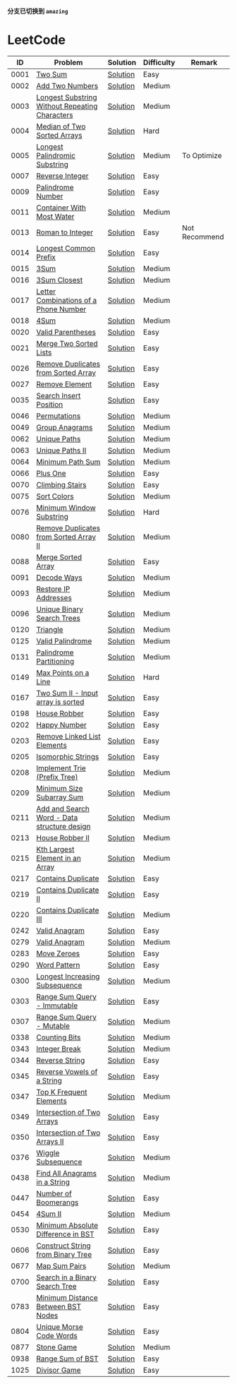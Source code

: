 **分支已切换到 `amazing`**

# LeetCode

| ID   | Problem                                                      | Solution                                                     | Difficulty | Remark        |
| ---- | ------------------------------------------------------------ | ------------------------------------------------------------ | ---------- | ------------- |
| 0001 | [Two Sum](https://leetcode.com/problems/two-sum/)            | [Solution](https://github.com/ChangleAmazing/DataStructure-Algorithm/blob/amazing/LeetCode/0001.%20Two%20Sum/src/Solution.java) | Easy       |               |
| 0002 | [Add Two Numbers](https://leetcode.com/problems/add-two-numbers/) | [Solution](https://github.com/ChangleAmazing/DataStructure-Algorithm/blob/amazing/LeetCode/0002.%20Add%20Two%20Numbers/src/Solution.java) | Medium     |               |
| 0003 | [Longest Substring Without Repeating Characters](https://leetcode.com/problems/longest-substring-without-repeating-characters/) | [Solution](https://github.com/ChangleAmazing/DataStructure-Algorithm/blob/amazing/LeetCode/0003.%20Longest%20Substring%20Without%20Repeating%20Characters/src/Solution.java) | Medium     |               |
| 0004 | [Median of Two Sorted Arrays](https://leetcode.com/problems/median-of-two-sorted-arrays/) | [Solution](https://github.com/ChangleAmazing/DataStructure-Algorithm/blob/amazing/LeetCode/0004.%20Median%20of%20Two%20Sorted%20Arrays/src/Solution.java) | Hard       |               |
| 0005 | [Longest Palindromic Substring](https://leetcode.com/problems/longest-palindromic-substring/) | [Solution](https://github.com/ChangleAmazing/DataStructure-Algorithm/blob/amazing/LeetCode/0005.%20Longest%20Palindromic%20Substring/src/Solution.java) | Medium     | To Optimize   |
| 0007 | [Reverse Integer](https://leetcode.com/problems/reverse-integer/) | [Solution](https://github.com/ChangleAmazing/DataStructure-Algorithm/blob/amazing/LeetCode/0007.%20Reverse%20Integer/src/Solution.java) | Easy  |     |
| 0009 | [Palindrome Number](https://leetcode.com/problems/palindrome-number/) | [Solution](https://github.com/ChangleAmazing/DataStructure-Algorithm/blob/amazing/LeetCode/0009.%20Palindrome%20Number/src/Solution.java) | Easy       |               |
| 0011 | [Container With Most Water](https://leetcode.com/problems/container-with-most-water/) | [Solution](https://github.com/ChangleAmazing/DataStructure-Algorithm/blob/amazing/LeetCode/0011.%20Container%20With%20Most%20Water/src/Solution.java) | Medium |               |
| 0013 | [Roman to Integer](https://leetcode.com/problems/roman-to-integer/) | [Solution](https://github.com/ChangleAmazing/DataStructure-Algorithm/blob/amazing/LeetCode/0013.%20Roman%20to%20Integer/src/Solution.java) | Easy | Not Recommend |
| 0014 | [Longest Common Prefix](https://leetcode.com/problems/longest-common-prefix/) | [Solution](https://github.com/ChangleAmazing/DataStructure-Algorithm/blob/amazing/LeetCode/0014.%20Longest%20Common%20Prefix/src/Solution.java) | Easy |               |
| 0015 | [3Sum](https://leetcode.com/problems/3sum/)                  | [Solution](https://github.com/ChangleAmazing/DataStructure-Algorithm/blob/amazing/LeetCode/0015.%203Sum/src/Solution.java) | Medium |               |
| 0016 | [3Sum Closest](https://leetcode.com/problems/3sum-closest/)  | [Solution](https://github.com/ChangleAmazing/DataStructure-Algorithm/blob/amazing/LeetCode/0016.%203Sum%20Closest/src/Solution.java) | Medium |               |
| 0017 | [Letter Combinations of a Phone Number](https://leetcode.com/problems/letter-combinations-of-a-phone-number/) | [Solution](https://github.com/ChangleAmazing/DataStructure-Algorithm/blob/amazing/LeetCode/0017.%20Letter%20Combinations%20of%20a%20Phone%20Number/src/Solution.java) | Medium |               |
| 0018 | [4Sum](https://leetcode.com/problems/4sum/)                  | [Solution](https://github.com/ChangleAmazing/DataStructure-Algorithm/blob/amazing/LeetCode/0018.%204Sum/src/Solution.java) | Medium |               |
| 0020 | [Valid Parentheses](https://leetcode.com/problems/valid-parentheses/) | [Solution](https://github.com/ChangleAmazing/DataStructure-Algorithm/blob/amazing/LeetCode/0020.%20Valid%20Parentheses/src/Solution.java) | Easy |               |
| 0021 | [Merge Two Sorted Lists](https://leetcode.com/problems/merge-two-sorted-lists/) | [Solution](https://github.com/ChangleAmazing/DataStructure-Algorithm/blob/amazing/LeetCode/0021.%20Merge%20Two%20Sorted%20Lists/src/Solution.java) | Easy |               |
| 0026 | [Remove Duplicates from Sorted Array](https://leetcode.com/problems/remove-duplicates-from-sorted-array/) | [Solution](https://github.com/ChangleAmazing/DataStructure-Algorithm/blob/amazing/LeetCode/0026.%20Remove%20Duplicates%20from%20Sorted%20Array/src/Solution.java) | Easy |               |
| 0027 | [Remove Element](https://leetcode.com/problems/remove-element/) | [Solution](https://github.com/ChangleAmazing/DataStructure-Algorithm/blob/amazing/LeetCode/0027.%20Remove%20Element/src/Solution.java) | Easy |               |
| 0035 | [ Search Insert Position](https://leetcode.com/problems/search-insert-position/) | [Solution](https://github.com/ChangleAmazing/DataStructure-Algorithm/blob/amazing/LeetCode/0035.%20Search%20Insert%20Position/src/Solution.java) | Easy |               |
| 0046 | [Permutations](https://leetcode.com/problems/permutations/)  | [Solution](https://github.com/ChangleAmazing/DataStructure-Algorithm/blob/amazing/LeetCode/0046.%20Permutations/src/Solution.java) | Medium |               |
| 0049 | [Group Anagrams](https://leetcode.com/problems/group-anagrams/) | [Solution](https://github.com/ChangleAmazing/DataStructure-Algorithm/blob/amazing/LeetCode/0049.%20Group%20Anagrams/src/Solution.java) | Medium |               |
| 0062 | [Unique Paths](https://leetcode.com/problems/unique-paths/)  | [Solution](https://github.com/ChangleAmazing/DataStructure-Algorithm/blob/amazing/LeetCode/0062.%20Unique%20Paths/src/Solution.java) | Medium |               |
| 0063 | [Unique Paths II](https://leetcode.com/problems/unique-paths-ii/) | [Solution](https://github.com/ChangleAmazing/DataStructure-Algorithm/blob/amazing/LeetCode/0063.%20Unique%20Paths%20II/src/Solution.java) | Medium |               |
| 0064 | [Minimum Path Sum](https://leetcode.com/problems/minimum-path-sum/) | [Solution](https://github.com/ChangleAmazing/DataStructure-Algorithm/blob/amazing/LeetCode/0064.%20Minimum%20Path%20Sum/src/Solution.java) | Medium ||
| 0066 | [Plus One](https://leetcode.com/problems/plus-one/) | [Solution](https://github.com/ChangleAmazing/DataStructure-Algorithm/blob/amazing/LeetCode/0066.%20Plus%20One/src/Solution.java) | Easy |   |
| 0070 | [Climbing Stairs](https://leetcode.com/problems/climbing-stairs/) | [Solution](https://github.com/ChangleAmazing/DataStructure-Algorithm/blob/amazing/LeetCode/0070.%20Climbing%20Stairs/src/Solution.java) | Easy |               |
| 0075 | [Sort Colors](https://leetcode.com/problems/sort-colors/)    | [Solution](https://github.com/ChangleAmazing/DataStructure-Algorithm/blob/amazing/LeetCode/0075.%20Sort%20Colors/src/Solution.java) | Medium |               |
| 0076 | [Minimum Window Substring](https://leetcode.com/problems/minimum-window-substring/) | [Solution](https://github.com/ChangleAmazing/DataStructure-Algorithm/blob/amazing/LeetCode/0076.%20Minimum%20Window%20Substring/src/Solution.java) | Hard |               |
| 0080 | [Remove Duplicates from Sorted Array II](https://leetcode.com/problems/remove-duplicates-from-sorted-array-ii/) | [Solution](https://github.com/ChangleAmazing/DataStructure-Algorithm/blob/amazing/LeetCode/0080.%20Remove%20Duplicates%20from%20Sorted%20Array%20II/src/Solution.java) | Medium |               |
| 0088 | [Merge Sorted Array](https://leetcode.com/problems/merge-sorted-array/) | [Solution](https://github.com/ChangleAmazing/DataStructure-Algorithm/blob/amazing/LeetCode/0088.%20Merge%20Sorted%20Array/src/Solution.java) | Easy |               |
| 0091 | [Decode Ways](https://leetcode.com/problems/decode-ways/) | [Solution](https://github.com/ChangleAmazing/DataStructure-Algorithm/blob/amazing/LeetCode/0091.%20Decode%20Ways/src/Solution.java) | Medium |               |
| 0093 | [Restore IP Addresses](https://leetcode.com/problems/merge-sorted-array/) | [Solution](https://github.com/ChangleAmazing/DataStructure-Algorithm/blob/amazing/LeetCode/0093.%20Restore%20IP%20Addresses/src/Solution2.java) | Medium |               |
| 0096 | [Unique Binary Search Trees](https://leetcode.com/problems/unique-binary-search-trees/) | [Solution](https://github.com/ChangleAmazing/DataStructure-Algorithm/blob/amazing/LeetCode/0096.%20Unique%20Binary%20Search%20Trees/src/Solution.java) |Medium |               |
| 0120 | [Triangle](https://leetcode.com/problems/triangle/)          | [Solution](https://github.com/ChangleAmazing/DataStructure-Algorithm/blob/amazing/LeetCode/0120.%20Triangle/src/Solution.java) | Medium |               |
| 0125 | [Valid Palindrome](https://leetcode.com/problems/valid-palindrome/) | [Solution](https://github.com/ChangleAmazing/DataStructure-Algorithm/blob/amazing/LeetCode/0125.%20Valid%20Palindrome/src/Solution.java) | Medium |               |
| 0131 | [Palindrome Partitioning](https://leetcode.com/problems/palindrome-partitioning/) | [Solution](https://github.com/ChangleAmazing/DataStructure-Algorithm/blob/amazing/LeetCode/0131.%20Palindrome%20Partitioning/src/Solution.java) | Medium |               |
| 0149 | [Max Points on a Line](https://leetcode.com/problems/max-points-on-a-line/) | [Solution](https://github.com/ChangleAmazing/DataStructure-Algorithm/blob/amazing/LeetCode/0149.%20Max%20Points%20on%20a%20Line/src/Solution.java) | Hard |               |
| 0167 | [Two Sum II - Input array is sorted](https://leetcode.com/problems/two-sum-ii-input-array-is-sorted/) | [Solution](https://github.com/ChangleAmazing/DataStructure-Algorithm/blob/amazing/LeetCode/0167.%20Two%20Sum%20II%20-%20Input%20array%20is%20sorted/src/Solution.java) | Easy |               |
| 0198 | [House Robber](https://leetcode.com/problems/house-robber/)  | [Solution](https://github.com/ChangleAmazing/DataStructure-Algorithm/blob/amazing/LeetCode/0198.%20House%20Robber/src/Solution2.java) | Easy |               |
| 0202 | [Happy Number](https://leetcode.com/problems/house-robber/)  | [Solution](https://github.com/ChangleAmazing/DataStructure-Algorithm/blob/amazing/LeetCode/0202.%20Happy%20Number/src/Solution.java) | Easy |               |
| 0203 | [Remove Linked List Elements](https://leetcode.com/problems/remove-linked-list-elements/) | [Solution](https://github.com/ChangleAmazing/DataStructure-Algorithm/blob/amazing/LeetCode/0203.%20Remove%20Linked%20List%20Elements/src/Solution.java) | Easy |               |
| 0205 | [Isomorphic Strings](https://leetcode.com/problems/isomorphic-strings/) | [Solution](https://github.com/ChangleAmazing/DataStructure-Algorithm/blob/amazing/LeetCode/0205.%20Isomorphic%20Strings/src/Solution.java) | Easy |               |
| 0208 | [Implement Trie (Prefix Tree)](https://leetcode.com/problems/implement-trie-prefix-tree/) | [Solution](https://github.com/ChangleAmazing/DataStructure-Algorithm/blob/amazing/LeetCode/0208.%20Implement%20Trie%20(Prefix%20Tree)/src/Trie.java) | Medium |               |
| 0209 | [Minimum Size Subarray Sum](https://leetcode.com/problems/minimum-size-subarray-sum/) | [Solution](https://github.com/ChangleAmazing/DataStructure-Algorithm/blob/amazing/LeetCode/0209.%20Minimum%20Size%20Subarray%20Sum/src/Solution.java) | Medium |               |
| 0211 | [ Add and Search Word - Data structure design](https://leetcode.com/problems/add-and-search-word-data-structure-design/) | [Solution](https://github.com/ChangleAmazing/DataStructure-Algorithm/blob/amazing/LeetCode/0211.%20Add%20and%20Search%20Word%20-%20Data%20structure%20design/src/WordDictionary.java) | Medium |               |
| 0213 | [House Robber II](https://leetcode.com/problems/house-robber-ii/) | [Solution](https://github.com/ChangleAmazing/DataStructure-Algorithm/blob/amazing/LeetCode/0213.%20House%20Robber%20II/src/Solution.java) | Medium |               |
| 0215 | [Kth Largest Element in an Array](https://leetcode.com/problems/kth-largest-element-in-an-array/) | [Solution](https://github.com/ChangleAmazing/DataStructure-Algorithm/blob/amazing/LeetCode/0215.%20Kth%20Largest%20Element%20in%20an%20Array/src/Solution.java) | Medium |               |
| 0217 | [Contains Duplicate](https://leetcode.com/problems/contains-duplicate/) | [Solution](https://github.com/ChangleAmazing/DataStructure-Algorithm/blob/amazing/LeetCode/0217.%20Contains%20Duplicate/src/Solution.java) | Easy |               |
| 0219 | [Contains Duplicate II](https://leetcode.com/problems/contains-duplicate-ii/) | [Solution](https://github.com/ChangleAmazing/DataStructure-Algorithm/blob/amazing/LeetCode/0219.%20Contains%20Duplicate%20II/src/Solution.java) | Easy |               |
| 0220 | [Contains Duplicate III](https://leetcode.com/problems/contains-duplicate-iii/) | [Solution](https://github.com/ChangleAmazing/DataStructure-Algorithm/blob/amazing/LeetCode/0220.%20Contains%20Duplicate%20III/src/Solution.java) | Medium |               |
| 0242 | [Valid Anagram](https://leetcode.com/problems/valid-anagram/) | [Solution](https://github.com/ChangleAmazing/DataStructure-Algorithm/blob/amazing/LeetCode/0242.%20Valid%20Anagram/src/Solution.java) | Easy |               |
| 0279 | [Valid Anagram](https://leetcode.com/problems/valid-anagram/) | [Solution](https://github.com/ChangleAmazing/DataStructure-Algorithm/blob/amazing/LeetCode/0279.%20Perfect%20Squares/src/Solution.java) | Medium |               |
| 0283 | [Move Zeroes](https://leetcode.com/problems/move-zeroes/)    | [Solution](https://github.com/ChangleAmazing/DataStructure-Algorithm/blob/amazing/LeetCode/0283.%20Move%20Zeros/src/Solution.java) | Easy |               |
| 0290 | [Word Pattern](https://leetcode.com/problems/word-pattern/)  | [Solution](https://github.com/ChangleAmazing/DataStructure-Algorithm/blob/amazing/LeetCode/0290.%20Word%20Pattern/src/Solution.java) | Easy |               |
| 0300 | [Longest Increasing Subsequence](https://leetcode.com/problems/longest-increasing-subsequence/) | [Solution](https://github.com/ChangleAmazing/DataStructure-Algorithm/blob/amazing/LeetCode/0300.%20Longest%20Increasing%20Subsequence/src/Solution.java) | Medium |               |
| 0303 | [Range Sum Query - Immutable](https://leetcode.com/problems/range-sum-query-immutable/) | [Solution](https://github.com/ChangleAmazing/DataStructure-Algorithm/blob/amazing/LeetCode/0303.%20Range%20Sum%20Query%20-%20Immutable/src/NumArray1.java) | Easy |               |
| 0307 | [Range Sum Query - Mutable](https://leetcode.com/problems/longest-increasing-subsequence/) | [Solution](https://github.com/ChangleAmazing/DataStructure-Algorithm/blob/amazing/LeetCode/0307.%20Range%20Sum%20Query%20-%20Mutable/src/NumArray.java) | Medium |               |
| 0338 | [Counting Bits](https://leetcode.com/problems/counting-bits/) | [Solution](https://github.com/ChangleAmazing/DataStructure-Algorithm/blob/amazing/LeetCode/0338.%20Counting%20Bits/src/Solution2.java) | Medium |               |
| 0343 | [Integer Break](https://leetcode.com/problems/integer-break/) | [Solution](https://github.com/ChangleAmazing/DataStructure-Algorithm/blob/amazing/LeetCode/0343.%20Integer%20Break/src/Solution.java) | Medium |               |
| 0344 | [Reverse String](https://leetcode.com/problems/reverse-string/) | [Solution](https://github.com/ChangleAmazing/DataStructure-Algorithm/blob/amazing/LeetCode/0344.%20Reverse%20String/src/Solution.java) | Easy |               |
| 0345 | [Reverse Vowels of a String](https://leetcode.com/problems/reverse-vowels-of-a-string/) | [Solution](https://github.com/ChangleAmazing/DataStructure-Algorithm/blob/amazing/LeetCode/0345.%20Reverse%20Vowels%20of%20a%20String/src/Solution.java) | Easy |               |
| 0347 | [Top K Frequent Elements](https://leetcode.com/problems/top-k-frequent-elements/) | [Solution](https://github.com/ChangleAmazing/DataStructure-Algorithm/blob/amazing/LeetCode/0347.%20Top%20K%20Frequent%20Elements/src/Solution.java)| Medium | |
| 0349 | [Intersection of Two Arrays](https://leetcode.com/problems/intersection-of-two-arrays/) | [Solution](https://github.com/ChangleAmazing/DataStructure-Algorithm/blob/amazing/LeetCode/0349.%20Intersection%20of%20Two%20Arrays/src/Solution.java) | Easy |               |
| 0350 | [Intersection of Two Arrays II](https://leetcode.com/problems/intersection-of-two-arrays-ii/) | [Solution](https://github.com/ChangleAmazing/DataStructure-Algorithm/blob/amazing/LeetCode/0350.%20Intersection%20of%20Two%20Arrays%20II/src/Solution.java) | Easy |               |
| 0376 | [Wiggle Subsequence](https://leetcode.com/problems/wiggle-subsequence/) | [Solution](https://github.com/ChangleAmazing/DataStructure-Algorithm/blob/amazing/LeetCode/0376.%20Wiggle%20Subsequence/src/Solution.java) | Medium |               |
| 0438 | [Find All Anagrams in a String](https://leetcode.com/problems/find-all-anagrams-in-a-string/) | [Solution](https://github.com/ChangleAmazing/DataStructure-Algorithm/blob/amazing/LeetCode/0438.%20Find%20All%20Anagrams%20in%20a%20String/src/Solution.java) | Medium |               |
| 0447 | [Number of Boomerangs](https://leetcode.com/problems/number-of-boomerangs/) | [Solution](https://github.com/ChangleAmazing/DataStructure-Algorithm/blob/amazing/LeetCode/0447.%20Number%20of%20Boomerangs/src/Solution.java) | Easy |               |
| 0454 | [4Sum II](https://leetcode.com/problems/number-of-boomerangs/) | [Solution](https://github.com/ChangleAmazing/DataStructure-Algorithm/blob/amazing/LeetCode/0454.%204Sum%20II/src/Solution.java) | Medium |               |
| 0530 | [Minimum Absolute Difference in BST](https://leetcode.com/problems/minimum-absolute-difference-in-bst/) | [Solution](https://github.com/ChangleAmazing/DataStructure-Algorithm/blob/amazing/LeetCode/0530.%20Minimum%20Absolute%20Difference%20in%20BST/src/Solution.java) | Easy |               |
| 0606 | [Construct String from Binary Tree](https://leetcode.com/problems/construct-string-from-binary-tree/) | [Solution](https://github.com/ChangleAmazing/DataStructure-Algorithm/blob/amazing/LeetCode/0606.%20Construct%20String%20from%20Binary%20Tree/src/Solution.java) | Easy |               |
| 0677 | [Map Sum Pairs](https://leetcode.com/problems/map-sum-pairs/) | [Solution](https://github.com/ChangleAmazing/DataStructure-Algorithm/blob/amazing/LeetCode/0677.%20Map%20Sum%20Pairs/src/MapSum.java) | Medium |               |
| 0700 | [Search in a Binary Search Tree](https://leetcode.com/problems/search-in-a-binary-search-tree/) | [Solution](https://github.com/ChangleAmazing/DataStructure-Algorithm/blob/amazing/LeetCode/0700.%20Search%20in%20a%20Binary%20Search%20Tree/src/Solution.java) | Easy |               |
| 0783 | [Minimum Distance Between BST Nodes](https://leetcode.com/problems/minimum-distance-between-bst-nodes/) | [Solution](https://github.com/ChangleAmazing/DataStructure-Algorithm/blob/amazing/LeetCode/0783.%20Minimum%20Distance%20Between%20BST%20Nodes/src/Solution.java) | Easy |               |
| 0804 | [Unique Morse Code Words](https://leetcode.com/problems/unique-morse-code-words/) | [Solution](https://github.com/ChangleAmazing/DataStructure-Algorithm/blob/amazing/LeetCode/0804.%20Unique%20Morse%20Code%20Words/src/Solution.java) | Easy |               |
| 0877 | [Stone Game](https://leetcode.com/problems/stone-game/) | [Solution](https://github.com/ChangleAmazing/DataStructure-Algorithm/blob/amazing/LeetCode/0877.%20Stone%20Game/src/Solution.java) | Medium |               |
| 0938 | [Range Sum of BST](https://leetcode.com/problems/range-sum-of-bst/) | [Solution](https://github.com/ChangleAmazing/DataStructure-Algorithm/blob/amazing/LeetCode/0938.%20Range%20Sum%20of%20BST/src/Solution.java) | Easy |               |
| 1025 | [Divisor Game](https://leetcode.com/problems/divisor-game/)  | [Solution](https://github.com/ChangleAmazing/DataStructure-Algorithm/blob/amazing/LeetCode/1025.%20Divisor%20Game/src/Solution.java) | Easy |               |
